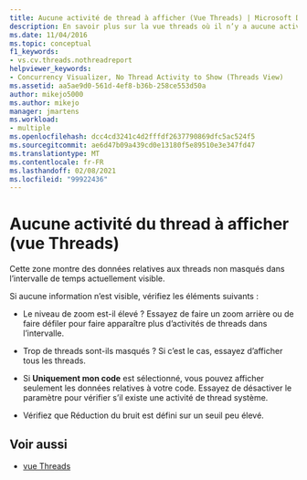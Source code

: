 ```yaml
---
title: Aucune activité de thread à afficher (Vue Threads) | Microsoft Docs
description: En savoir plus sur la vue threads où il n’y a aucune activité à afficher dans l’intervalle de temps actuellement visible.
ms.date: 11/04/2016
ms.topic: conceptual
f1_keywords:
- vs.cv.threads.nothreadreport
helpviewer_keywords:
- Concurrency Visualizer, No Thread Activity to Show (Threads View)
ms.assetid: aa5ae9d0-561d-4ef8-b36b-258ce553d50a
author: mikejo5000
ms.author: mikejo
manager: jmartens
ms.workload:
- multiple
ms.openlocfilehash: dcc4cd3241c4d2fffdf2637790869dfc5ac524f5
ms.sourcegitcommit: ae6d47b09a439cd0e13180f5e89510e3e347fd47
ms.translationtype: MT
ms.contentlocale: fr-FR
ms.lasthandoff: 02/08/2021
ms.locfileid: "99922436"
---
```

# <a name="no-thread-activity-to-show-threads-view"></a>Aucune activité du thread à afficher (vue Threads)
Cette zone montre des données relatives aux threads non masqués dans l’intervalle de temps actuellement visible.

 Si aucune information n’est visible, vérifiez les éléments suivants :

- Le niveau de zoom est-il élevé ? Essayez de faire un zoom arrière ou de faire défiler pour faire apparaître plus d’activités de threads dans l’intervalle.

- Trop de threads sont-ils masqués ? Si c’est le cas, essayez d’afficher tous les threads.

- Si **Uniquement mon code** est sélectionné, vous pouvez afficher seulement les données relatives à votre code. Essayez de désactiver le paramètre pour vérifier s’il existe une activité de thread système.

- Vérifiez que Réduction du bruit est défini sur un seuil peu élevé.

## <a name="see-also"></a>Voir aussi
- [vue Threads](../profiling/threads-view-parallel-performance.md)